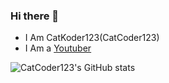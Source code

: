 ### Hi there 👋
- I Am CatKoder123(CatCoder123)
- I Am a [Youtuber](https://youtube.com/@CatCoder123)



![CatCoder123's GitHub stats](https://github-readme-stats.vercel.app/api?username=CatKoder123&show_icons=true&theme=transparent)


